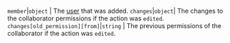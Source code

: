 `member`|`object` | The [user](/v3/users/) that was added.
`changes`|`object`| The changes to the collaborator permissions if the action was `edited`.
`changes[old_permission][from]`|`string` | The previous permissions of the collaborator if the action was `edited`.
